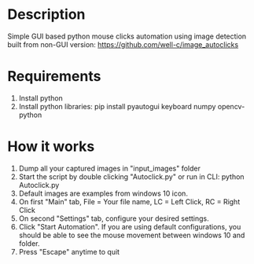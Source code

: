 # Description
Simple GUI based python mouse clicks automation using image detection built from non-GUI version: https://github.com/well-c/image_autoclicks

# Requirements
1) Install python
2) Install python libraries:
   pip install pyautogui keyboard numpy opencv-python

# How it works
1. Dump all your captured images in "input_images" folder
2. Start the script by double clicking "Autoclick.py" or run in CLI: python Autoclick.py
3. Default images are examples from windows 10 icon. 
4. On first "Main" tab, File = Your file name, LC = Left Click, RC = Right Click 
5. On second "Settings" tab, configure your desired settings.
6. Click "Start Automation". If you are using default configurations, you should be able to see the mouse movement between windows 10 and folder.
7. Press "Escape" anytime to quit
